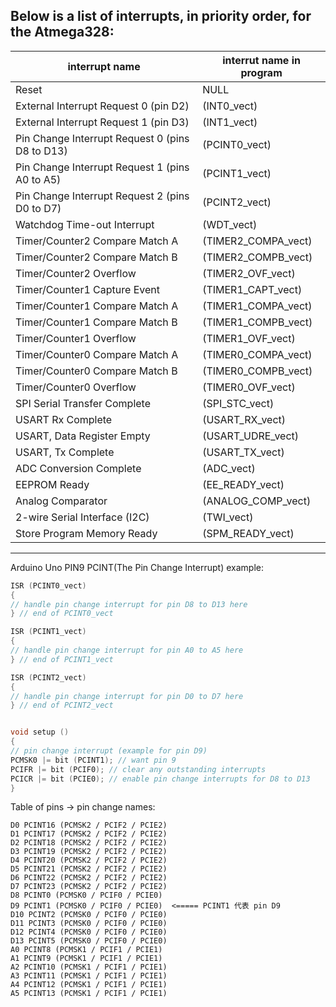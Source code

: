 Below is a list of interrupts, in priority order, for the Atmega328:
------------------------------------------------------------------------------
interrupt name | interrut name in program
---------------|-----------------------------
Reset | NULL
External Interrupt Request 0  (pin D2) |            (INT0_vect)
External Interrupt Request 1  (pin D3) |            (INT1_vect)
Pin Change Interrupt Request 0 (pins D8 to D13) |   (PCINT0_vect)
Pin Change Interrupt Request 1 (pins A0 to A5) |    (PCINT1_vect)
Pin Change Interrupt Request 2 (pins D0 to D7) |    (PCINT2_vect)
Watchdog Time-out Interrupt |                       (WDT_vect)
Timer/Counter2 Compare Match A |                    (TIMER2_COMPA_vect)
Timer/Counter2 Compare Match B |                    (TIMER2_COMPB_vect)
Timer/Counter2 Overflow |                          (TIMER2_OVF_vect)
Timer/Counter1 Capture Event |                     (TIMER1_CAPT_vect)
Timer/Counter1 Compare Match A |                   (TIMER1_COMPA_vect)
Timer/Counter1 Compare Match B |                   (TIMER1_COMPB_vect)
Timer/Counter1 Overflow |                          (TIMER1_OVF_vect)
Timer/Counter0 Compare Match A |                   (TIMER0_COMPA_vect)
Timer/Counter0 Compare Match B |                   (TIMER0_COMPB_vect)
Timer/Counter0 Overflow |                          (TIMER0_OVF_vect)
SPI Serial Transfer Complete |                     (SPI_STC_vect)
USART Rx Complete |                                (USART_RX_vect)
USART, Data Register Empty |                       (USART_UDRE_vect)
USART, Tx Complete |                               (USART_TX_vect)
ADC Conversion Complete |                          (ADC_vect)
EEPROM Ready |                                     (EE_READY_vect)
Analog Comparator |                                (ANALOG_COMP_vect)
2-wire Serial Interface  (I2C) |                   (TWI_vect)
Store Program Memory Ready |                       (SPM_READY_vect)

---

Arduino Uno PIN9 PCINT(The Pin Change Interrupt) example:

```c++
ISR (PCINT0_vect)
{
// handle pin change interrupt for pin D8 to D13 here
} // end of PCINT0_vect

ISR (PCINT1_vect)
{
// handle pin change interrupt for pin A0 to A5 here
} // end of PCINT1_vect

ISR (PCINT2_vect)
{
// handle pin change interrupt for pin D0 to D7 here
} // end of PCINT2_vect


void setup ()
{
// pin change interrupt (example for pin D9)
PCMSK0 |= bit (PCINT1); // want pin 9
PCIFR |= bit (PCIF0); // clear any outstanding interrupts
PCICR |= bit (PCIE0); // enable pin change interrupts for D8 to D13
}
```
Table of pins -> pin change names:
```
D0 PCINT16 (PCMSK2 / PCIF2 / PCIE2)
D1 PCINT17 (PCMSK2 / PCIF2 / PCIE2)
D2 PCINT18 (PCMSK2 / PCIF2 / PCIE2)
D3 PCINT19 (PCMSK2 / PCIF2 / PCIE2)
D4 PCINT20 (PCMSK2 / PCIF2 / PCIE2)
D5 PCINT21 (PCMSK2 / PCIF2 / PCIE2)
D6 PCINT22 (PCMSK2 / PCIF2 / PCIE2)
D7 PCINT23 (PCMSK2 / PCIF2 / PCIE2)
D8 PCINT0 (PCMSK0 / PCIF0 / PCIE0)
D9 PCINT1 (PCMSK0 / PCIF0 / PCIE0)  <===== PCINT1 代表 pin D9
D10 PCINT2 (PCMSK0 / PCIF0 / PCIE0)
D11 PCINT3 (PCMSK0 / PCIF0 / PCIE0)
D12 PCINT4 (PCMSK0 / PCIF0 / PCIE0)
D13 PCINT5 (PCMSK0 / PCIF0 / PCIE0)
A0 PCINT8 (PCMSK1 / PCIF1 / PCIE1)
A1 PCINT9 (PCMSK1 / PCIF1 / PCIE1)
A2 PCINT10 (PCMSK1 / PCIF1 / PCIE1)
A3 PCINT11 (PCMSK1 / PCIF1 / PCIE1)
A4 PCINT12 (PCMSK1 / PCIF1 / PCIE1)
A5 PCINT13 (PCMSK1 / PCIF1 / PCIE1)
```